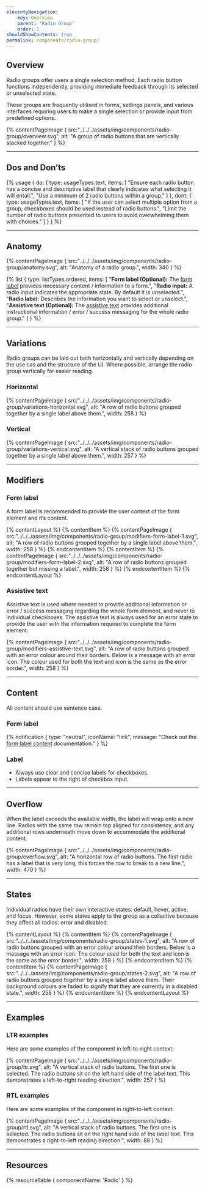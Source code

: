 ```yaml
---
eleventyNavigation:
    key: Overview
    parent: 'Radio Group'
    order: 1
shouldShowContents: true
permalink: components/radio-group/
---
```


## Overview
Radio groups offer users a single selection method,  Each radio button functions independently, providing immediate feedback through its selected or unselected state.

These groups are frequently utilised in forms, settings panels, and various interfaces requiring users to make a single selection or provide input from predefined options.

{% contentPageImage {
    src:"../../../assets/img/components/radio-group/overview.svg",
    alt: "A group of radio buttons that are vertically stacked together."
} %}

---

## Dos and Don’ts

{% usage {
    do: {
        type: usageTypes.text,
        items: [
            "Ensure each radio button has a concise and descriptive label that clearly indicates what selecting it will entail.",
            "Use a minimum of 2 radio buttons within a group."
        ]
    },
    dont: {
        type: usageTypes.text,
        items: [
            "If the user can select multiple option from a group, checkboxes should be used instead of radio buttons.",
            "Limit the number of radio buttons presented to users to avoid overwhelming them with choices."
        ]
    }
} %}

---

## Anatomy

{% contentPageImage {
    src:"../../../assets/img/components/radio-group/anatomy.svg",
    alt: "Anatomy of a radio group.",
    width: 340
} %}

{% list {
    type: listTypes.ordered,
    items: [
        "**Form label (Optional):** The [form label](/components/form-label/) provides necessary content / information to a form.",
        "**Radio input:** A radio input indicates the appropriate state. By default it is unselected.",
        "**Radio label:** Describes the information you want to select or unselect.",
        "**Assistive text (Optional):** The [assistive text](/components/assistive-text/) provides additional instructional information / error / success messaging for the whole radio group."
    ]
} %}

---

## Variations
Radio groups can be laid out both horizontally and vertically depending on the use cas and the structure of the UI. Where possible, arrange the radio group vertically for easier reading.

### Horizontal
{% contentPageImage {
    src:"../../../assets/img/components/radio-group/variations-horizontal.svg",
    alt: "A row of radio buttons grouped together by a single label above them.",
    width: 258
} %}

### Vertical
{% contentPageImage {
    src:"../../../assets/img/components/radio-group/variations-vertical.svg",
    alt: "A vertical stack of radio buttons grouped together by a single label above them.",
    width: 257
} %}

---

## Modifiers

### Form label
A form label is recommended to provide the user context of the form element and it’s content.

{% contentLayout %}
  {% contentItem %}
    {% contentPageImage {
      src:"../../../assets/img/components/radio-group/modifiers-form-label-1.svg",
      alt: "A row of radio buttons grouped together by a single label above them.",
      width: 258
    } %}
  {% endcontentItem %}
  {% contentItem %}
    {% contentPageImage {
      src:"../../../assets/img/components/radio-group/modifiers-form-label-2.svg",
      alt: "A row of radio buttons grouped together but missing a label.",
      width: 258
    } %}
  {% endcontentItem %}
{% endcontentLayout %}


### Assistive text
Assistive text is used where needed to provide additional information or error / success messaging regarding the whole form element, and never to individual checkboxes. The assistive text is always used for an error state to provide the user with the information required to complete the form element.

{% contentPageImage {
  src:"../../../assets/img/components/radio-group/modifiers-assistive-text.svg",
  alt: "A row of radio buttons grouped with an error colour around their borders. Below is a message with an error icon. The colour used for both the text and icon is the same as the error border.",
  width: 258
} %}

---

## Content
All content should use sentence case.

### Form label
{% notification {
  type: "neutral",
  iconName: "link",
  message: "Check out the [form label content](/components/form-label/) documentation."
} %}

### Label
- Always use clear and concise labels for checkboxes.
- Labels appear to the right of checkbox input.

---

## Overflow

When the label exceeds the available width, the label will wrap onto a new line. Radios with the same row remain top aligned for consistency, and any additional rows underneath move down to accommodate the additional content.

{% contentPageImage {
  src:"../../../assets/img/components/radio-group/overflow.svg",
  alt: "A horizontal row of radio buttons. The first radio has a label that is very long, this forces the row to break to a new line.",
  width: 470
} %}

---

## States
Individual radios have their own interactive states: default, hover, active, and focus. However, some states apply to the group as a collective because they affect all radios: error and disabled.

{% contentLayout %}
  {% contentItem %}
    {% contentPageImage {
      src:"../../../assets/img/components/radio-group/states-1.svg",
      alt: "A row of radio buttons grouped with an error colour around their borders. Below is a message with an error icon. The colour used for both the text and icon is the same as the error border.",
      width: 258
    } %}
  {% endcontentItem %}
  {% contentItem %}
    {% contentPageImage {
      src:"../../../assets/img/components/radio-group/states-2.svg",
      alt: "A row of radio buttons grouped together by a single label above them. Their background colours are faded to signify that they are currently in a disabled state.",
      width: 258
    } %}
  {% endcontentItem %}
{% endcontentLayout %}

---

## Examples

### LTR examples
Here are some examples of the component in left-to-right context:

{% contentPageImage {
  src:"../../../assets/img/components/radio-group/ltr.svg",
  alt: "A vertical stack of radio buttons. The first one is selected. The radio buttons sit on the left hand side of the label text. This demonstrates a left-to-right reading direction.",
  width: 257
} %}

### RTL examples
Here are some examples of the component in right-to-left context:

{% contentPageImage {
  src:"../../../assets/img/components/radio-group/rtl.svg",
  alt: "A vertical stack of radio buttons. The first one is selected. The radio buttons sit on the right hand side of the label text. This demonstrates a right-to-left reading direction.",
  width: 88
} %}

---

## Resources

{% resourceTable {
    componentName: 'Radio'
} %}
